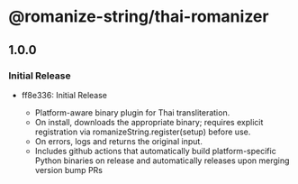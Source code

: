 # @romanize-string/thai-romanizer

## 1.0.0

### Initial Release

- ff8e336: Initial Release

  - Platform-aware binary plugin for Thai transliteration.
  - On install, downloads the appropriate binary; requires explicit registration via romanizeString.register(setup) before use.
  - On errors, logs and returns the original input.
  - Includes github actions that automatically build platform-specific Python binaries on release and automatically releases upon merging version bump PRs
